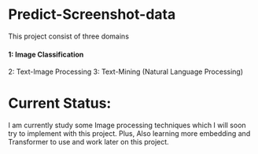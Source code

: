 # Predict-Screenshot-data

This project consist of three domains
#### 1: Image Classification 
 2: Text-Image Processing 
3: Text-Mining (Natural Language Processing) 


# Current Status:
I am currently study some Image processing techniques which I will soon try to implement with this project.
Plus, Also learning more embedding and Transformer to use and work later on this project.
 
